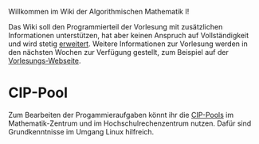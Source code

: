 Willkommen im Wiki der Algorithmischen Mathematik I!

Das Wiki soll den Programmierteil der Vorlesung mit zusätzlichen Informationen
unterstützen, hat aber keinen Anspruch auf Vollständigkeit und wird stetig
[erweitert](Zum-Wiki-Beitragen).
Weitere Informationen zur Vorlesung werden in den nächsten Wochen zur Verfügung
gestellt, zum Beispiel auf der
[Vorlesungs-Webseite](https://ins.uni-bonn.de/teachings/ws-2025-494-v1g5-algorithmische-m/).

# CIP-Pool

Zum Bearbeiten der Progammieraufgaben könnt ihr die
[CIP-Pools](https://www.fsmath.uni-bonn.de/de/infos/sonstiges/cip-pool)
im Mathematik-Zentrum und im Hochschulrechenzentrum nutzen.
Dafür sind Grundkenntnisse im Umgang Linux hilfreich.